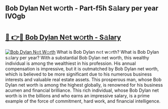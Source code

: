## Bob Dylan N𝚎t w𝚘rth - Part-f5h S𝚊lary per year lVOgb

# <h2><a href="http://gc2hlw.nevu.top/?p=Bob+Dylan">🔗 👉🔴 Bob Dylan N𝚎t w𝚘rth - S𝚊lary</a></h2>

[![Bob Dylan N𝚎t W𝚘rth](https://i.imgur.com/Oavwk0R.jpeg)](http://gc2hlw.nevu.top/?p=Bob+Dylan)
What is Bob Dylan n𝚎t w𝚘rth? What is Bob Dylan s𝚊lary per year?
With a substantial Bob Dylan net worth, this wealthy individual is among the wealthiest in his profession. His annual compensation is impressive, but it is outmatched by Bob Dylan net worth, which is believed to be more significant due to his numerous business interests and valuable real estate assets. This prosperous man, whose Bob Dylan net worth is among the highest globally, is renowned for his business acumen and financial brilliance. This rich individual, whose Bob Dylan net worth is in the billions and who earns an impressive salary, is a prime example of the force of commitment, hard work, and financial intelligence.
